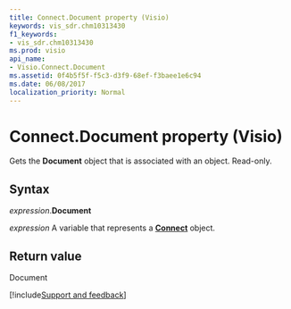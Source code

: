 ```yaml
---
title: Connect.Document property (Visio)
keywords: vis_sdr.chm10313430
f1_keywords:
- vis_sdr.chm10313430
ms.prod: visio
api_name:
- Visio.Connect.Document
ms.assetid: 0f4b5f5f-f5c3-d3f9-68ef-f3baee1e6c94
ms.date: 06/08/2017
localization_priority: Normal
---
```



# Connect.Document property (Visio)

Gets the  **Document** object that is associated with an object. Read-only.


## Syntax

_expression_.**Document**

_expression_ A variable that represents a **[Connect](Visio.Connect.md)** object.


## Return value

Document

[!include[Support and feedback](~/includes/feedback-boilerplate.md)]